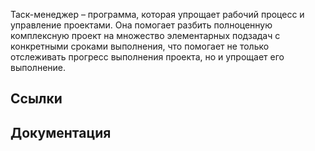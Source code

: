 Таск-менеджер – программа, которая упрощает рабочий процесс и управление проектами. Она помогает разбить полноценную комплексную проект на множество элементарных подзадач с конкретными сроками выполнения, что помогает не только отслеживать прогресс выполнения проекта, но и упрощает его выполнение.

## Ссылки

## Документация


